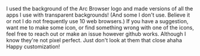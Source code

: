 I used the background of the Arc Browser logo and made versions of all the apps I use with transparent backgrounds!
(And some I don't use. Believe it or not I do not frequently use 10 web browsers.)
If you have a suggestion, want me to make some icon, or find something wrong with one of the icons, feel free to reach out or make an issue however github works. Although I know they're not pixel perfect. Just don't look at them that close ahaha
Happy customization!
